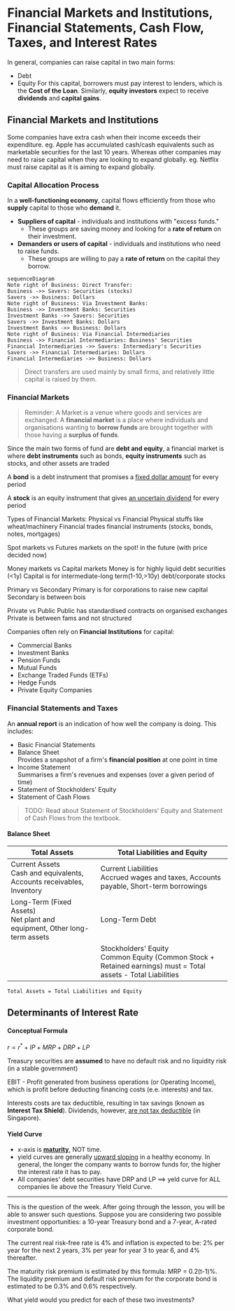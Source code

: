 # Financial Markets and Institutions, Financial Statements, Cash Flow, Taxes, and Interest Rates

In general, companies can raise capital in two main forms:
* Debt
* Equity
For this capital, borrowers must pay interest to lenders, which is the **Cost of the Loan**.
Similarly, **equity investors** expect to receive **dividends** and **capital gains**.

## Financial Markets and Institutions
Some companies have extra cash when their income exceeds their expenditure.
eg. Apple has accumulated cash/cash equivalents such as marketable securities for the last 10 years.
Whereas other companies may need to raise capital when they are looking to expand globally. eg. Netflix must raise capital as it is aiming to expand globally.

### Capital Allocation Process
In a **well-functioning economy**, capital flows efficiently from those who **supply** capital to those who **demand** it.
* **Suppliers of capital** - individuals and institutions with "excess funds."
    - These groups are saving money and looking for a **rate of return** on their investment.
* **Demanders or users of capital** - individuals and institutions who need to raise funds.
    - These groups are willing to pay a **rate of return** on the capital they borrow.

```mermaid
sequenceDiagram
Note right of Business: Direct Transfer:
Business ->> Savers: Securities (stocks)
Savers ->> Business: Dollars
Note right of Business: Via Investment Banks:
Business ->> Investment Banks: Securities
Investment Banks ->> Savers: Securities
Savers ->> Investment Banks: Dollars
Investment Banks ->> Business: Dollars
Note right of Business: Via Financial Intermediaries
Business ->> Financial Intermediaries: Business' Securities
Financial Intermediaries ->> Savers: Intermediary's Securities
Savers ->> Financial Intermediaries: Dollars
Financial Intermediaries ->> Business: Dollars
```
> Direct transfers are used mainly by small firms, and relatively little capital is raised by them.

### Financial Markets

> Reminder: A Market is a venue where goods and services are exchanged. A **financial market** is a place where individuals and organisations wanting to **borrow funds** are brought together with those having a **surplus of funds**.

Since the main two forms of fund are **debt and equity**, a financial market is where **debt instruments** such as bonds, **equity instruments** such as stocks, and other assets are traded

A **bond** is a debt instrument that promises a <ins>fixed dollar amount</ins> for every period

A **stock** is an equity instrument that gives <ins>an uncertain dividend</ins> for every period

Types of Financial Markets:
Physical vs Financial
Physical stuffs like wheat/machinery
Financial trades financial instruments (stocks, bonds, notes, mortgages)

Spot markets vs Futures markets
on the spot!
in the future (with price decided now)

Money markets vs Capital markets
Money is for highly liquid debt securities (<1y)
Capital is for intermediate-long term(1-10,>10y) debt/corporate stocks

Primary vs Secondary
Primary is for corporations to raise new capital
Secondary is between bois

Private vs Public
Public has standardised contracts on organised exchanges
Private is between fams and not structured

Companies often rely on **Financial Institutions** for capital:
* Commercial Banks
* Investment Banks
* Pension Funds
* Mutual Funds
* Exchange Traded Funds (ETFs)
* Hedge Funds
* Private Equity Companies

### Financial Statements and Taxes
An **annual report** is an indication of how well the company is doing. This includes:
* Basic Financial Statements
* Balance Sheet  
    Provides a snapshot of a firm's **financial position** at one point in time
* Income Statement  
    Summarises a firm's revenues and expenses (over a given period of time)
* Statement of Stockholders' Equity
* Statement of Cash Flows
> TODO: Read about Statement of Stockholders' Equity and Statement of Cash Flows from the textbook.

#### Balance Sheet
| Total Assets | Total Liabilities and Equity |
|-|-|
|Current Assets<br>Cash and equivalents, Accounts receivables, Inventory|Current Liabilities<br> Accrued wages and taxes, Accounts payable, Short-term borrowings|
|Long-Term (Fixed Assets)<br>Net plant and equipment, Other long-term assets|Long-Term Debt|
||Stockholders' Equity<br> Common Equity (Common Stock + Retained earnings) must = Total assets - Total Liabilities

    Total Assets = Total Liabilities and Equity

## Determinants of Interest Rate
#### Conceptual Formula
$r = r^* + IP + MRP + DRP + LP$

Treasury securities are **assumed** to have no default risk and no liquidity risk (in a stable government)

EBIT - Profit generated from business operations (or Operating Income), which is profit before deducting financing costs (e.e. interests) and tax.

Interests costs are tax deductible, resulting in tax savings (known as **Interest Tax Shield**). Dividends, however, <ins>are not tax deductible</ins> (in Singapore).

#### Yield Curve
* x-axis is <ins>**maturity**</ins>, NOT time.
* yield curves are generally <ins>upward sloping</ins> in a healthy economy. In general, the longer the company wants to borrow funds for, the higher the interest rate it has to pay.
* All companies' debt securities have DRP and LP $\implies$ yeld curve for ALL companies lie above the Treasury Yield Curve.

<hr>

This is the question of the week.
After going through the lesson, you will be able to answer such questions.
Suppose you are considering two possible investment opportunities:
a 10-year Treasury bond and a 7-year, A-rated corporate bond.

The current real risk-free rate is 4% and inflation is expected to be:
2% per year for the next 2 years,
3% per year for year 3 to year 6,
and 4% thereafter.

The maturity risk premium is estimated by this formula: MRP = 0.2(t-1)%.
The liquidity premium and default risk premium for the corporate bond is estimated to be 0.3% and 0.6% respectively. 

What yield would you predict for each of these two investments?


